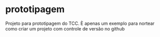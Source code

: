 # prototipagem
Projeto para prototipagem do TCC. È apenas um exemplo para nortear como criar um projeto com controle de versão no github
